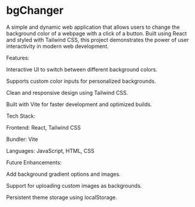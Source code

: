# bgChanger
A simple and dynamic web application that allows users to change the background color of a webpage with a click of a button. Built using React and styled with Tailwind CSS, this project demonstrates the power of user interactivity in modern web development.

Features:

  Interactive UI to switch between different background colors.
  
  Supports custom color inputs for personalized backgrounds.
  
  Clean and responsive design using Tailwind CSS.
  
  Built with Vite for faster development and optimized builds.


Tech Stack:

Frontend: React, Tailwind CSS

Bundler: Vite

Languages: JavaScript, HTML, CSS


Future Enhancements:

Add background gradient options and images.

Support for uploading custom images as backgrounds.

Persistent theme storage using localStorage.

